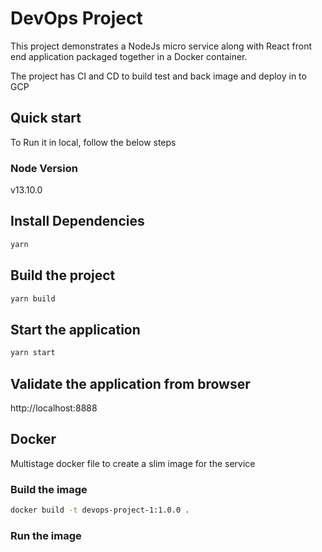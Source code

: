 # DevOps Project

This project demonstrates a NodeJs micro service along with React front end application packaged together in a Docker container.

The project has CI and CD to build test and back image and deploy in to GCP

## Quick start

To Run it in local, follow the below steps

### Node Version

v13.10.0

## Install Dependencies

```sh
yarn
```

## Build the project

```sh
yarn build
```

## Start the application

```sh
yarn start
```

## Validate the application from browser

http://localhost:8888

## Docker

Multistage docker file to create a slim image for the service

### Build the image

```sh
docker build -t devops-project-1:1.0.0 .
```

### Run the image

```sh
```
